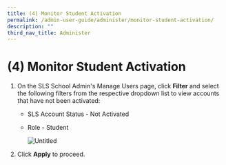 ```yaml
---
title: (4) Monitor Student Activation
permalink: /admin-user-guide/administer/monitor-student-activation/
description: ""
third_nav_title: Administer
---
```

<h1 id="-4-monitor-student-activation">(4) Monitor Student Activation</h1>
<ol>
<li><p>On the SLS School Admin's Manage Users page, click <strong>Filter</strong> and select the following filters from the respective dropdown list to view accounts that have not been activated:</p>
<ul>
<li>SLS Account Status - Not Activated</li>
<li><p>Role - Student</p>
<p><img alt="Untitled" src="https://s3-us-west-2.amazonaws.com/secure.notion-static.com/aea01202-20ee-48a2-86d2-8913a2e2ba8f/Untitled.png"></p>
</li>
</ul>
</li>
<li><p>Click <strong>Apply</strong> to proceed.</p>
</li>
</ol>